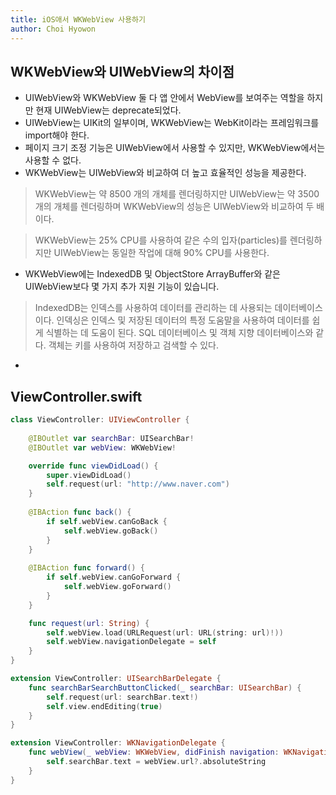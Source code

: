 ```yaml
---
title: iOS애서 WKWebView 사용하기
author: Choi Hyowon
---
```

## WKWebView와 UIWebView의 차이점
* UIWebView와 WKWebView 둘 다 앱 안에서 WebView를 보여주는 역할을 하지만 현재 UIWebView는 deprecate되었다.
* UIWebView는 UIKit의 일부이며, WKWebView는 WebKit이라는 프레임워크를 import해야 한다.
* 페이지 크기 조정 기능은 UIWebView에서 사용할 수 있지만, WKWebView에서는 사용할 수 없다.
* WKWebView는 UIWebView와 비교하여 더 높고 효율적인 성능을 제공한다.
> WKWebView는 약 8500 개의 개체를 렌더링하지만 UIWebView는 약 3500 개의 개체를 렌더링하며 WKWebView의 성능은 UIWebView와 비교하여 두 배이다.

> WKWebView는 25% CPU를 사용하여 같은 수의 입자(particles)를 렌더링하지만 UIWebView는 동일한 작업에 대해 90% CPU를 사용한다.
* WKWebView에는 IndexedDB 및 ObjectStore ArrayBuffer와 같은 UIWebView보다 몇 가지 추가 지원 기능이 있습니다.
> IndexedDB는 인덱스를 사용하여 데이터를 관리하는 데 사용되는 데이터베이스이다. 인덱싱은 인덱스 및 저장된 데이터의 특정 도움말을 사용하여 데이터를 쉽게 식별하는 데 도움이 된다. SQL 데이터베이스 및 객체 지향 데이터베이스와 같다. 객체는 키를 사용하여 저장하고 검색할 수 있다.
* 

## ViewController.swift
```swift
class ViewController: UIViewController {
    
    @IBOutlet var searchBar: UISearchBar!
    @IBOutlet var webView: WKWebView!

    override func viewDidLoad() {
        super.viewDidLoad()
        self.request(url: "http://www.naver.com")
    }
    
    @IBAction func back() {
        if self.webView.canGoBack {
            self.webView.goBack()
        }
    }
    
    @IBAction func forward() {
        if self.webView.canGoForward {
            self.webView.goForward()
        }
    }

    func request(url: String) {
        self.webView.load(URLRequest(url: URL(string: url)!))
        self.webView.navigationDelegate = self
    }
}

extension ViewController: UISearchBarDelegate {
    func searchBarSearchButtonClicked(_ searchBar: UISearchBar) {
        self.request(url: searchBar.text!)
        self.view.endEditing(true)
    }
}

extension ViewController: WKNavigationDelegate {
    func webView(_ webView: WKWebView, didFinish navigation: WKNavigation!) {
        self.searchBar.text = webView.url?.absoluteString
    }
}

```
